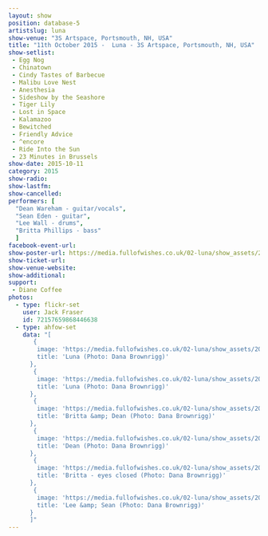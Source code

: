 ```yaml
---
layout: show
position: database-5
artistslug: luna
show-venue: "3S Artspace, Portsmouth, NH, USA"
title: "11th October 2015 -  Luna - 3S Artspace, Portsmouth, NH, USA"
show-setlist:
 - Egg Nog
 - Chinatown
 - Cindy Tastes of Barbecue
 - Malibu Love Nest
 - Anesthesia
 - Sideshow by the Seashore
 - Tiger Lily
 - Lost in Space
 - Kalamazoo
 - Bewitched
 - Friendly Advice
 - ^encore
 - Ride Into the Sun
 - 23 Minutes in Brussels
show-date: 2015-10-11
category: 2015
show-radio:
show-lastfm:
show-cancelled:
performers: [
  "Dean Wareham - guitar/vocals",
  "Sean Eden - guitar",
  "Lee Wall - drums",
  "Britta Phillips - bass"
  ]
facebook-event-url:
show-poster-url: https://media.fullofwishes.co.uk/02-luna/show_assets/2015-10/2015-10-luna-poster-us-part-1-strawberryluna.jpg
show-ticket-url:
show-venue-website:
show-additional:
support:
 - Diane Coffee
photos:
  - type: flickr-set
    user: Jack Fraser
    id: 72157659868446638
  - type: ahfow-set
    data: "[
       {
        image: 'https://media.fullofwishes.co.uk/02-luna/show_assets/2015-10-11/2015-10-11-luna-portsmouth-nh-dana-brownrigg-01.jpg',
        title: 'Luna (Photo: Dana Brownrigg)'
      },
       {
        image: 'https://media.fullofwishes.co.uk/02-luna/show_assets/2015-10-11/2015-10-11-luna-portsmouth-nh-dana-brownrigg-03.jpg',
        title: 'Luna (Photo: Dana Brownrigg)'
      },
       {
        image: 'https://media.fullofwishes.co.uk/02-luna/show_assets/2015-10-11/2015-10-11-luna-portsmouth-nh-dana-brownrigg-04.jpg',
        title: 'Britta &amp; Dean (Photo: Dana Brownrigg)'
      },
       {
        image: 'https://media.fullofwishes.co.uk/02-luna/show_assets/2015-10-11/2015-10-11-luna-portsmouth-nh-dana-brownrigg-05.jpg',
        title: 'Dean (Photo: Dana Brownrigg)'
      },
       {
        image: 'https://media.fullofwishes.co.uk/02-luna/show_assets/2015-10-11/2015-10-11-luna-portsmouth-nh-dana-brownrigg-06.jpg',
        title: 'Britta - eyes closed (Photo: Dana Brownrigg)'
      },
       {
        image: 'https://media.fullofwishes.co.uk/02-luna/show_assets/2015-10-11/2015-10-11-luna-portsmouth-nh-dana-brownrigg-07.jpg',
        title: 'Lee &amp; Sean (Photo: Dana Brownrigg)'
      }
      ]"
---
```

